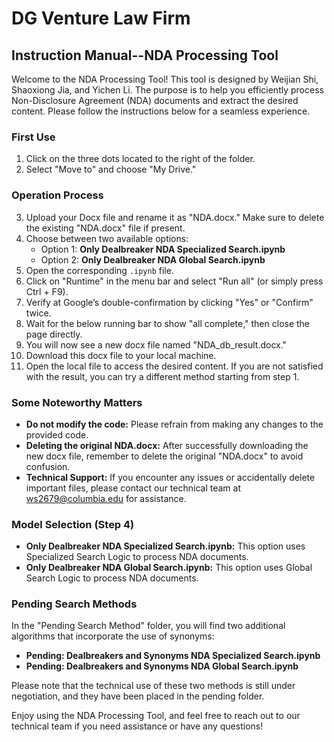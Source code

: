 # DG Venture Law Firm 

## Instruction Manual--NDA Processing Tool

Welcome to the NDA Processing Tool! This tool is designed by Weijian Shi, Shaoxiong Jia, and Yichen Li. The purpose is to help you efficiently process Non-Disclosure Agreement (NDA) documents and extract the desired content. Please follow the instructions below for a seamless experience.

### First Use

1. Click on the three dots located to the right of the folder.
2. Select "Move to" and choose "My Drive."

### Operation Process

3. Upload your Docx file and rename it as "NDA.docx." Make sure to delete the existing "NDA.docx" file if present.
4. Choose between two available options:
   - Option 1: **Only Dealbreaker NDA Specialized Search.ipynb**
   - Option 2: **Only Dealbreaker NDA Global Search.ipynb**
5. Open the corresponding `.ipynb` file.
6. Click on "Runtime" in the menu bar and select "Run all" (or simply press Ctrl + F9).
7. Verify at Google’s double-confirmation by clicking "Yes" or "Confirm" twice.
8. Wait for the below running bar to show "all complete," then close the page directly.
9. You will now see a new docx file named "NDA_db_result.docx."
10. Download this docx file to your local machine.
11. Open the local file to access the desired content. If you are not satisfied with the result, you can try a different method starting from step 1.

### Some Noteworthy Matters

- **Do not modify the code:** Please refrain from making any changes to the provided code.
- **Deleting the original NDA.docx:** After successfully downloading the new docx file, remember to delete the original "NDA.docx" to avoid confusion.
- **Technical Support:** If you encounter any issues or accidentally delete important files, please contact our technical team at ws2679@columbia.edu for assistance.

### Model Selection (Step 4)

- **Only Dealbreaker NDA Specialized Search.ipynb:** This option uses Specialized Search Logic to process NDA documents.
- **Only Dealbreaker NDA Global Search.ipynb:** This option uses Global Search Logic to process NDA documents.

### Pending Search Methods

In the "Pending Search Method" folder, you will find two additional algorithms that incorporate the use of synonyms:

- **Pending: Dealbreakers and Synonyms NDA Specialized Search.ipynb**
- **Pending: Dealbreakers and Synonyms NDA Global Search.ipynb**

Please note that the technical use of these two methods is still under negotiation, and they have been placed in the pending folder.

Enjoy using the NDA Processing Tool, and feel free to reach out to our technical team if you need assistance or have any questions!





